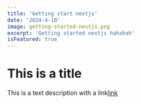 ```yaml
---
title: 'Getting start nextjs'
date: '2024-4-10'
image: getting-started-nextjs.png
excerpt: 'Getting started nextjs hahahah'
isFeatured: true
---
```


# This is a title 

This is a text description with a link[link](https://github.com)